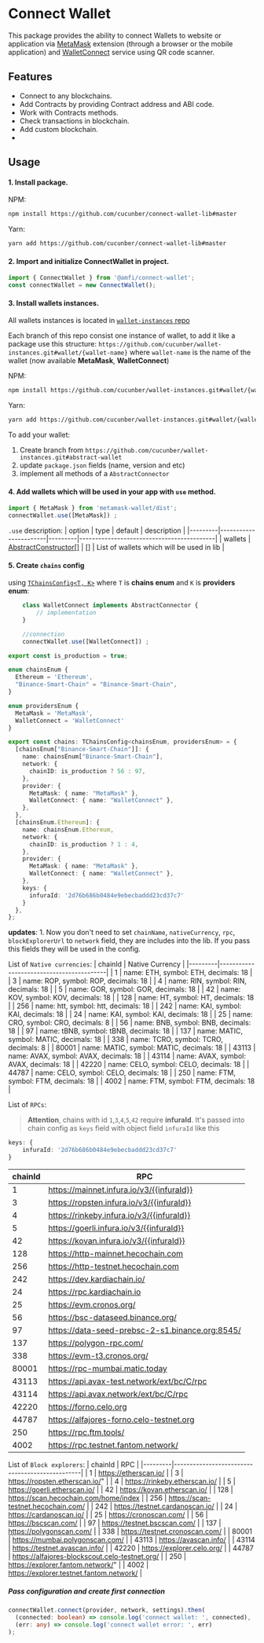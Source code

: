 # Connect Wallet

This package provides the ability to connect Wallets to website or application via [MetaMask](https://metamask.io) extension (through a browser or the mobile application) and [WalletConnect](https://walletconnect.org) service using QR code scanner.

## Features

- Connect to any blockchains.
- Add Contracts by providing Contract address and ABI code.
- Work with Contracts methods.
- Check transactions in blockchain.
- Add custom blockchain.
- 
## Usage

#### 1. Install package.

NPM: 
```sh
npm install https://github.com/cucunber/connect-wallet-lib#master
```
Yarn:
```sh
yarn add https://github.com/cucunber/connect-wallet-lib#master
```

#### 2. Import and initialize ConnectWallet in project.

```typescript
import { ConnectWallet } from '@amfi/connect-wallet';
const connectWallet = new ConnectWallet();
```

#### 3. Install wallets instances.

All wallets instances is located in [`wallet-instances` repo](https://github.com/cucunber/wallet-instances.git)

Each branch of this repo consist one instance of wallet, to add it like a package use this structure:
`
https://github.com/cucunber/wallet-instances.git#wallet/{wallet-name}
`
where `wallet-name` is the name of the wallet (now available **MetaMask**, **WalletConnect**)

NPM: 
```sh
npm install https://github.com/cucunber/wallet-instances.git#wallet/{wallet-name}
```
Yarn:
```sh
yarn add https://github.com/cucunber/wallet-instances.git#wallet/{wallet-name}
```

To add your wallet:
1. Create branch from `https://github.com/cucunber/wallet-instances.git#abstract-wallet`
2. update `package.json` fields (name, version and etc)
3. implement all methods of a `AbstractConnector`

#### 4. Add wallets which will be used in your app with `use` method.

```typescript
import { MetaMask } from 'metamask-wallet/dist';
connectWallet.use([MetaMask]) ;
```

`.use` description:
| option | type                  | default | description                               |
|---------|-----------------------|---------|-------------------------------------------|
| wallets | [AbstractConstructor[]](https://github.com/Rock-n-Block/connect-wallet-lib/blob/feature/modular-wallet/src/abstract-connector/index.ts#L19) | []      | List of wallets which will be used in lib |

#### 5. Create `chains` config 
using [`TChainsConfig<T, K>`](https://github.com/Rock-n-Block/connect-wallet-lib/blob/feature/modular-wallet/src/interface.ts#L131) where `T` is **chains enum** and `K` is **providers enum**:

```typescript
    class WalletConnect implements AbstractConnector {
        // implementation
    }
```
```typescript
    //connection
    connectWallet.use([WalletConnect]) ;
```

```typescript
export const is_production = true;

enum chainsEnum {
  Ethereum = 'Ethereum',
  "Binance-Smart-Chain" = "Binance-Smart-Chain",
}

enum providersEnum {
  MetaMask = 'MetaMask',
  WalletConnect = 'WalletConnect'
}

export const chains: TChainsConfig<chainsEnum, providersEnum> = {
  [chainsEnum["Binance-Smart-Chain"]]: {
    name: chainsEnum["Binance-Smart-Chain"],
    network: {
      chainID: is_production ? 56 : 97,
    },
    provider: {
      MetaMask: { name: "MetaMask" },
      WalletConnect: { name: "WalletConnect" },
    },
  },
  [chainsEnum.Ethereum]: {
    name: chainsEnum.Ethereum,
    network: {
      chainID: is_production ? 1 : 4,
    },
    provider: {
      MetaMask: { name: "MetaMask" },
      WalletConnect: { name: "WalletConnect" },
    },
    keys: {
      infuraId: '2d76b686b0484e9ebecbaddd23cd37c7'
    }
  },
};
```

**updates**:
    1. Now you don't need to set `chainName`, `nativeCurrency`, `rpc`, `blockExplorerUrl` to `network` field, they are includes into the lib. If you pass this fields they will be used in the config.
    
List of `Native currencies`:
| chainId | Native Currency                          |
|---------|------------------------------------------|
| 1       | name: ETH, symbol: ETH, decimals: 18     |
| 3       | name: ROP, symbol: ROP, decimals: 18     |
| 4       | name: RIN, symbol: RIN, decimals: 18     |
| 5       | name: GOR, symbol: GOR, decimals: 18     |
| 42      | name: KOV, symbol: KOV, decimals: 18     |
| 128     | name: HT, symbol: HT, decimals: 18       |
| 256     | name: htt, symbol: htt, decimals: 18     |
| 242     | name: KAI, symbol: KAI, decimals: 18     |
| 24      | name: KAI, symbol: KAI, decimals: 18     |
| 25      | name: CRO, symbol: CRO, decimals: 8      |
| 56      | name: BNB, symbol: BNB, decimals: 18     |
| 97      | name: tBNB, symbol: tBNB, decimals: 18   |
| 137     | name: MATIC, symbol: MATIC, decimals: 18 |
| 338     | name: TCRO, symbol: TCRO, decimals: 8    |
| 80001   | name: MATIC, symbol: MATIC, decimals: 18 |
| 43113   | name: AVAX, symbol: AVAX, decimals: 18   |
| 43114   | name: AVAX, symbol: AVAX, decimals: 18   |
| 42220   | name: CELO, symbol: CELO, decimals: 18   |
| 44787   | name: CELO, symbol: CELO, decimals: 18   |
| 250     | name: FTM, symbol: FTM, decimals: 18     |
| 4002    | name: FTM, symbol: FTM, decimals: 18     |

List of `RPCs`:
> **Attention**, chains with id `1`,`3`,`4`,`5`,`42` require **infuraId**. It's passed into chain config as `keys` field with object field `infuraId` like this

```typescript
keys: {
    infuraId: '2d76b686b0484e9ebecbaddd23cd37c7'
}
```

| chainId | RPC                                             |
|---------|-------------------------------------------------|
| 1       | https://mainnet.infura.io/v3/{{infuraId}}       |
| 3       | https://ropsten.infura.io/v3/{{infuraId}}       |
| 4       | https://rinkeby.infura.io/v3/{{infuraId}}       |
| 5       | https://goerli.infura.io/v3/{{infuraId}}        |
| 42      | https://kovan.infura.io/v3/{{infuraId}}         |
| 128     | https://http-mainnet.hecochain.com              |
| 256     | https://http-testnet.hecochain.com              |
| 242     | https://dev.kardiachain.io/                     |
| 24      | https://rpc.kardiachain.io                      |
| 25      | https://evm.cronos.org/                         |
| 56      | https://bsc-dataseed.binance.org/               |
| 97      | https://data-seed-prebsc-2-s1.binance.org:8545/ |
| 137     | https://polygon-rpc.com/                        |
| 338     | https://evm-t3.cronos.org/                      |
| 80001   | https://rpc-mumbai.matic.today                  |
| 43113   | https://api.avax-test.network/ext/bc/C/rpc      |
| 43114   | https://api.avax.network/ext/bc/C/rpc           |
| 42220   | https://forno.celo.org                          |
| 44787   | https://alfajores-forno.celo-testnet.org        |
| 250     | https://rpc.ftm.tools/                          |
| 4002    | https://rpc.testnet.fantom.network/             |

List of `Block explorers`:
| chainId | RPC                                            |
|---------|------------------------------------------------|
| 1       | https://etherscan.io/                          |
| 3       | https://ropsten.etherscan.io/"                 |
| 4       | https://rinkeby.etherscan.io/                  |
| 5       | https://goerli.etherscan.io/                   |
| 42      | https://kovan.etherscan.io/                    |
| 128     | https://scan.hecochain.com/home/index          |
| 256     | https://scan-testnet.hecochain.com/            |
| 242     | https://testnet.cardanoscan.io/                |
| 24      | https://cardanoscan.io/                        |
| 25      | https://cronoscan.com/                         |
| 56      | https://bscscan.com/                           |
| 97      | https://testnet.bscscan.com/                   |
| 137     | https://polygonscan.com/                       |
| 338     | https://testnet.cronoscan.com/                 |
| 80001   | https://mumbai.polygonscan.com/                |
| 43113   | https://avascan.info/                          |
| 43114   | https://testnet.avascan.info/                  |
| 42220   | https://explorer.celo.org/                     |
| 44787   | https://alfajores-blockscout.celo-testnet.org/ |
| 250     | https://explorer.fantom.network/"              |
| 4002    | https://explorer.testnet.fantom.network/       |

##### Pass configuration and create first connection

```typescript
connectWallet.connect(provider, network, settings).then(
  (connected: boolean) => console.log('connect wallet: ', connected),
  (err: any) => console.log('connect wallet error: ', err)
);
```
